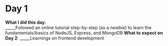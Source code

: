 # Day 1
**What I did this day**: <br>
_____Followed an online tutorial step-by-step (as a newbie) to learn the fundamentals/basics of NodeJS, Express, and MongoDB
**What to expect on Day 2**:
_____Learnings on frontend development